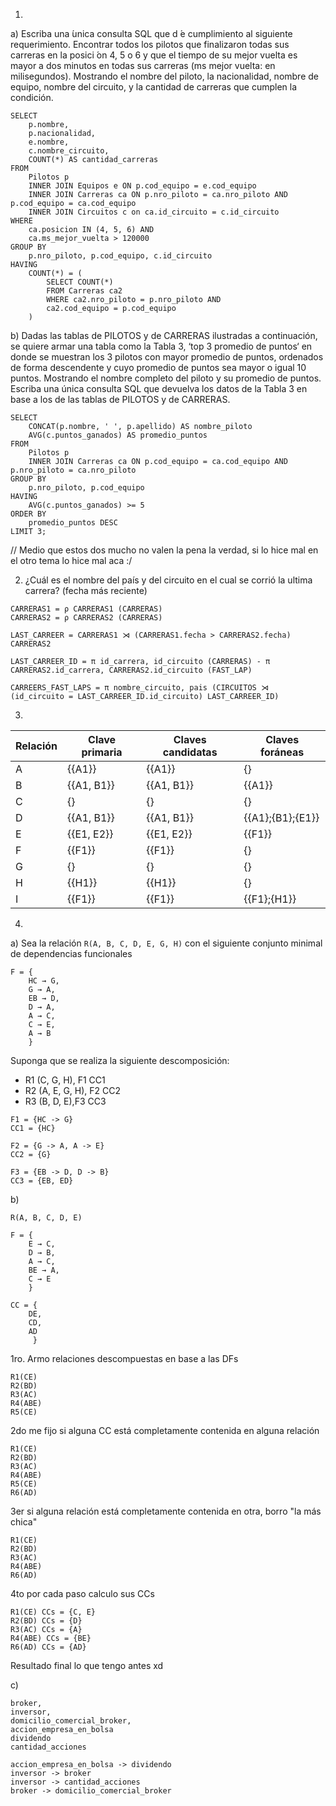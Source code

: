 1. 

a) Escriba una  ́unica consulta SQL que d ́e cumplimiento al siguiente requerimiento.
Encontrar todos los pilotos que finalizaron todas sus carreras en la posici ́on 4, 5 o 6 y que el tiempo de su mejor vuelta es mayor a dos minutos en todas sus carreras (ms mejor vuelta: en milisegundos). Mostrando el nombre del piloto, la nacionalidad, nombre de equipo, nombre del circuito, y la cantidad de carreras que cumplen la condición.

```
SELECT 
    p.nombre, 
    p.nacionalidad, 
    e.nombre, 
    c.nombre_circuito, 
    COUNT(*) AS cantidad_carreras
FROM 
    Pilotos p
    INNER JOIN Equipos e ON p.cod_equipo = e.cod_equipo
    INNER JOIN Carreras ca ON p.nro_piloto = ca.nro_piloto AND p.cod_equipo = ca.cod_equipo
    INNER JOIN Circuitos c on ca.id_circuito = c.id_circuito
WHERE 
    ca.posicion IN (4, 5, 6) AND
    ca.ms_mejor_vuelta > 120000
GROUP BY 
    p.nro_piloto, p.cod_equipo, c.id_circuito
HAVING 
    COUNT(*) = (
        SELECT COUNT(*)
        FROM Carreras ca2 
        WHERE ca2.nro_piloto = p.nro_piloto AND
        ca2.cod_equipo = p.cod_equipo
    )
```

b) Dadas las tablas de PILOTOS y de CARRERAS ilustradas a continuación, se quiere armar una tabla como la Tabla 3, ‘top 3 promedio de puntos‘ en donde se muestran los 3 pilotos con mayor promedio de puntos, ordenados de forma descendente y cuyo promedio de puntos sea mayor o igual 10 puntos. Mostrando el nombre completo del piloto y su promedio de puntos.
Escriba una única consulta SQL que devuelva los datos de la Tabla 3 en base a los de
las tablas de PILOTOS y de CARRERAS.

```
SELECT
    CONCAT(p.nombre, ' ', p.apellido) AS nombre_piloto
    AVG(c.puntos_ganados) AS promedio_puntos
FROM
    Pilotos p
    INNER JOIN Carreras ca ON p.cod_equipo = ca.cod_equipo AND p.nro_piloto = ca.nro_piloto
GROUP BY 
    p.nro_piloto, p.cod_equipo
HAVING 
    AVG(c.puntos_ganados) >= 5
ORDER BY 
    promedio_puntos DESC
LIMIT 3;
```

// Medio que estos dos mucho no valen la pena la verdad, si lo hice mal en el otro tema lo hice mal aca :/

2. ¿Cuál es el nombre del país y del circuito en el cual se corrió la ultima carrera? (fecha más reciente)


```
CARRERAS1 = ρ CARRERAS1 (CARRERAS)
CARRERAS2 = ρ CARRERAS2 (CARRERAS)

LAST_CARREER = CARRERAS1 ⋊ (CARRERAS1.fecha > CARRERAS2.fecha) CARRERAS2

LAST_CARREER_ID = π id_carrera, id_circuito (CARRERAS) - π CARRERAS2.id_carrera, CARRERAS2.id_circuito (FAST_LAP)

CARREERS_FAST_LAPS = π nombre_circuito, pais (CIRCUITOS ⋊ (id_circuito = LAST_CARREER_ID.id_circuito) LAST_CARREER_ID) 
```

3.

| Relación | Clave primaria | Claves candidatas  | Claves foráneas |
|----------|-----|----------|----|
| A   | {{A1}} | {{A1}} | {} |
| B   | {{A1, B1}} | {{A1, B1}} | {{A1}} |
| C   | {} | {} | {} |
| D   | {{A1, B1}} | {{A1, B1}} | {{A1};{B1};{E1}} |
| E   | {{E1, E2}} | {{E1, E2}} | {{F1}} |
| F   | {{F1}} | {{F1}} | {} |
| G   | {} | {} | {} |
| H   | {{H1}} | {{H1}} | {} |
| I   | {{F1}} | {{F1}} | {{F1};{H1}} | 

4.
a) Sea la relación `R(A, B, C, D, E, G, H)` con el siguiente conjunto minimal de dependencias funcionales 

```
F = {
    HC → G, 
    G → A,
    EB → D,
    D → A,
    A → C,
    C → E,
    A → B
    }
```

Suponga que se realiza la siguiente descomposición:

- R1 (C, G, H), F1 CC1
- R2 (A, E, G, H), F2 CC2
- R3 (B, D, E),F3 CC3

```
F1 = {HC -> G}
CC1 = {HC}
```

```
F2 = {G -> A, A -> E}
CC2 = {G}
```

```
F3 = {EB -> D, D -> B}
CC3 = {EB, ED}
```

b)

`R(A, B, C, D, E)`

```
F = {
    E → C,
    D → B,
    A → C,
    BE → A,
    C → E
    }
```

```
CC = {
    DE,
    CD,
    AD
     }
```

1ro. Armo relaciones descompuestas en base a las DFs

```
R1(CE)
R2(BD)
R3(AC)
R4(ABE)
R5(CE)
```

2do me fijo si alguna CC está completamente contenida en alguna relación

```
R1(CE)
R2(BD)
R3(AC)
R4(ABE)
R5(CE)
R6(AD)
```

3er si alguna relación está completamente contenida en otra, borro "la más chica"

```
R1(CE)
R2(BD)
R3(AC)
R4(ABE)
R6(AD)
```

4to por cada paso calculo sus CCs

```
R1(CE) CCs = {C, E}
R2(BD) CCs = {D}
R3(AC) CCs = {A} 
R4(ABE) CCs = {BE}
R6(AD) CCs = {AD}
```

Resultado final lo que tengo antes xd

c)
```
broker,
inversor,
domicilio_comercial_broker,
accion_empresa_en_bolsa
dividendo
cantidad_acciones
```

```
accion_empresa_en_bolsa -> dividendo
inversor -> broker
inversor -> cantidad_acciones
broker -> domicilio_comercial_broker
```